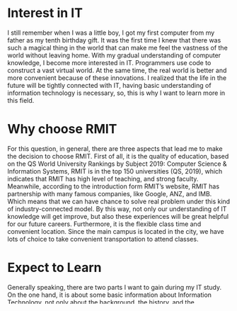 # Interest in IT

I still remember when I was a little boy, I got my first computer from my father as my tenth birthday gift. It was the first time I knew that there was such a magical thing in the world that can make me feel the vastness of the world without leaving home. With my gradual understanding of computer knowledge, I become more interested in IT. Programmers use code to construct a vast virtual world. At the same time, the real world is better and more convenient because of these innovations. I realized that the life in the future will be tightly connected with IT, having basic understanding of information technology is necessary, so, this is why I want to learn more in this field. 

# Why choose RMIT 

For this question, in general, there are three aspects that lead me to make the decision to choose RMIT. First of all, it is the quality of education, based on the QS World University Rankings by Subject 2019: Computer Science & Information Systems, RMIT is in the top 150 universities (QS, 2019), which indicates that RMIT has high level of teaching, and strong faculty. Meanwhile, according to the introduction form RMIT’s website, RMIT has partnership with many famous companies, like Google, ANZ, and IMB. Which means that we can have chance to solve real problem under this kind of industry-connected model. By this way, not only our understanding of IT knowledge will get improve, but also these experiences will be great helpful for our future careers. Furthermore, it is the flexible class time and convenient location. Since the main campus is located in the city, we have lots of choice to take convenient transportation to attend classes.  

# Expect to Learn

Generally speaking, there are two parts I want to gain during my IT study. On the one hand, it is about some basic information about Information Technology, not only about the background, the history, and the development of IT, but also want to learn some specific knowledge about computer languages. As it is known to us all that there are many computer languages, such as Java, C , C++，C#，python and etc.. However, I want to know how to choose the suitable language with the right environment, and what are the differences between these languages. On the other hand, if I choose to engage in IT in the future, I also want to find a suitable career plan from the unit, such as, what I should do, what skill I should obtain.
